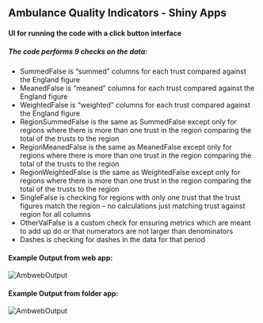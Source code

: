 ## Ambulance Quality Indicators - Shiny Apps <br/>
#### UI for running the code with a click button interface
##### The code performs 9 checks on the data:
* SummedFalse is “summed” columns for each trust compared against the England figure
* MeanedFalse is “meaned” columns for each trust compared against the England figure
* WeightedFalse is “weighted” columns for each trust compared against the England figure
* RegionSummedFalse is the same as SummedFalse except only for regions where there is more than one trust in the region comparing the total of the trusts to the region
* RegionMeanedFalse is the same as MeanedFalse except only for regions where there is more than one trust in the region comparing the total of the trusts to the region
* RegionWeightedFalse is the same as WeightedFalse except only for regions where there is more than one trust in the region comparing the total of the trusts to the region
* SingleFalse is checking for regions with only one trust that the trust figures match the region – no calculations just matching trust against region for all columns
* OtherValFalse is a custom check for ensuring metrics which are meant to add up do or that numerators are not larger than denominators
* Dashes is checking for dashes in the data for that period
#### Example Output from web app:
![AmbwebOutput](https://github.com/LPulle/NHSE-Analytics/blob/master/AmbWebOutput.jpg)
#### Example Output from folder app:
![AmbwebOutput](https://github.com/LPulle/NHSE-Analytics/blob/master/AmbFileOutput.jpg)
